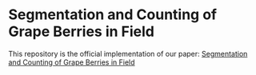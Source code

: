 # Segmentation and Counting of Grape Berries in Field
This repository is the official implementation of our paper: [Segmentation and Counting of Grape Berries in Field](https://temp)  
